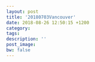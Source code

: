 ```yaml
---
layout: post
title: '20180703Vancouver'
date: 2018-08-26 12:50:15 +1200
category: 
tags:
description: ''
post_image:
bw: false
---
```





